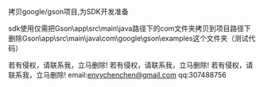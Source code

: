 拷贝google/gson项目,为SDK开发准备


sdk使用仅需把Gson\app\src\main\java路径下的com文件夹拷贝到项目路径下
删除Gson\app\src\main\java\com\google\gson\examples这个文件夹（测试代码）


若有侵权，请联系我，立马删除!
若有侵权，请联系我，立马删除!
若有侵权，请联系我，立马删除!
email:envychenchen@gmail.com
qq:307488756
